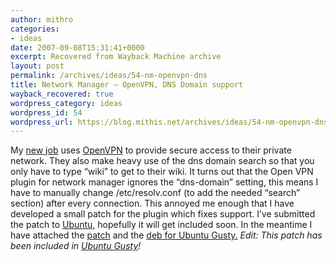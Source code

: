```yaml
---
author: mithro
categories:
- ideas
date: 2007-09-08T15:31:41+0000
excerpt: Recovered from Wayback Machine archive
layout: post
permalink: /archives/ideas/54-nm-openvpn-dns
title: Network Manager – OpenVPN, DNS Domain support
wayback_recovered: true
wordpress_category: ideas
wordpress_id: 54
wordpress_url: https://blog.mithis.net/archives/ideas/54-nm-openvpn-dns
---
```

My [new job](http://www.astc-design.com/) uses [OpenVPN](http://www.openvpn.org/) to provide secure access to their private network. They also make heavy use of the dns domain search so that you only have to type “wiki” to get to their wiki. It turns out that the Open VPN plugin for network manager ignores the “dns-domain” setting, this means I have to manually change /etc/resolv.conf (to add the needed “search” section) after every connection.
This annoyed me enough that I have developed a small patch for the plugin which fixes support. I’ve submitted the patch to [Ubuntu,](http://www.ubuntu.com/) hopefully it will get included soon. In the meantime I have attached the [patch]({{ ) and the [deb for Ubuntu Gusty.]({{ )
*Edit: This patch has been included in [Ubuntu Gusty](https://bugs.launchpad.net/ubuntu/+source/network-manager-openvpn/+bug/138181)!*
